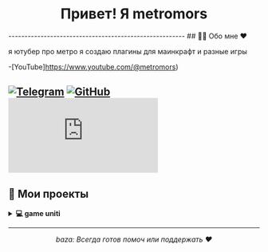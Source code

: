 <h1 align="center"> Привет! Я metromors </h1>
-------------------------------------------------------
## 🧑‍💻 Обо мне ♥

я ютубер про метро я создаю плагины для маинкрафт и разные игры 

-[YouTube]https://www.youtube.com/@metromors)

[![Telegram](https://img.shields.io/badge/-Telegram-2CA5E0?style=flat&logo=telegram&logoColor=white)](https://t.me/+wjD89SozsKU4NDky)
[![GitHub](https://img.shields.io/badge/-GitHub-333?style=flat&logo=github&logoColor=white)](https://github.com/metromors)
[![YouTube](https://icon-icons.com/downloadimage.php?id=49933&root=509/PNG/32/&file=YouTube_Text_icon-icons.com_49933.png&token=efcaaf2d95958eb57e1179fe94c1ad45d505a0995e43048e4511016fe775af55&ts=1737643719)](https://www.youtube.com/@metromors)
---

## 🚀 Мои проекты

<details>
  <summary><b>💻 game uniti </b></summary>
  <p>Игра на юнити про Pac-Men это версия игры сложнее оригинала
    💻https://github.com/metromors/game-PacMan-metromors.</p>
</details>

---

<p align="center">
  <i>baza:
  Всегда готов помоч или поддержать ♥ </i>
</p>
